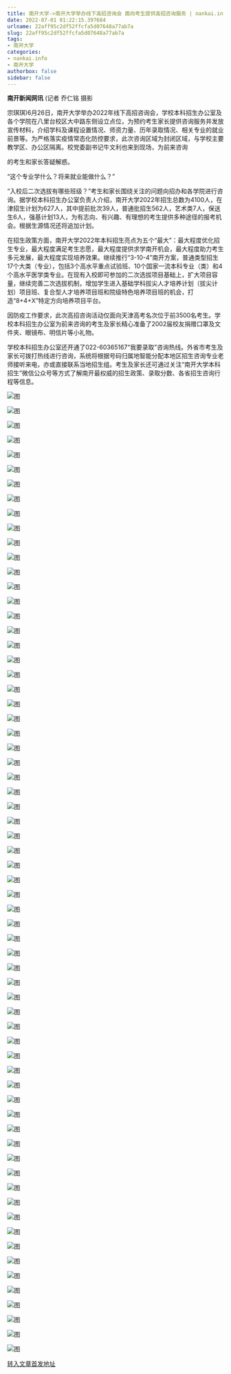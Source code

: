 ```yaml
---
title: 南开大学->南开大学举办线下高招咨询会 面向考生提供高招咨询服务 | nankai.info
date: 2022-07-01 01:22:15.397684
urlname: 22aff95c2df52ffcfa5d07648a77ab7a
slug: 22aff95c2df52ffcfa5d07648a77ab7a
tags: 
- 南开大学
categories:
- nankai.info
- 南开大学
authorbox: false
sidebar: false
---
```

**南开新闻网讯** (记者 乔仁铭 摄影

宗琪琪)6月26日，南开大学举办2022年线下高招咨询会，学校本科招生办公室及各个学院在八里台校区大中路东侧设立点位，为预约考生家长提供咨询服务并发放宣传材料，介绍学科及课程设置情况、师资力量、历年录取情况、相关专业的就业前景等。为严格落实疫情常态化防控要求，此次咨询区域为封闭区域，与学校主要教学区、办公区隔离。校党委副书记牛文利也来到现场，为前来咨询
<!--more-->
的考生和家长答疑解惑。

“这个专业学什么？将来就业能做什么？”

“入校后二次选拔有哪些班级？”考生和家长围绕关注的问题向招办和各学院进行咨询。据学校本科招生办公室负责人介绍，南开大学2022年招生总数为4100人，在津招生计划为627人，其中提前批次39人，普通批招生562人，艺术类7人，保送生6人，强基计划13人，为有志向、有兴趣、有理想的考生提供多种途径的报考机会。根据生源情况还将追加计划。

在招生政策方面，南开大学2022年本科招生亮点为五个“最大”：最大程度优化招生专业，最大程度满足考生志愿，最大程度提供求学南开机会，最大程度助力考生多元发展，最大程度实现培养效果。继续推行“3-10-4”南开方案，普通类型招生17个大类（专业），包括3个高水平重点试验班、10个国家一流本科专业（类）和4个高水平医学类专业。在现有入校即可参加的二次选拔项目基础上，扩大项目容量，继续完善二次选拔机制，增加学生进入基础学科拔尖人才培养计划（拔尖计划）项目班、复合型人才培养项目班和院级特色培养项目班的机会，打造“8+4+X”特定方向培养项目平台。

因防疫工作要求，此次高招咨询活动仅面向天津高考名次位于前3500名考生。学校本科招生办公室为前来咨询的考生及家长精心准备了2002届校友捐赠口罩及文件夹、眼镜布、明信片等小礼物。

学校本科招生办公室还开通了022-60365167“我要录取”咨询热线。外省市考生及家长可拨打热线进行咨询，系统将根据号码归属地智能分配本地区招生咨询专业老师接听来电，亦或直接联系当地招生组。考生及家长还可通过关注“南开大学本科招生”微信公众号等方式了解南开最权威的招生政策、录取分数、各省招生咨询行程等信息。

![图](http://news.nankai.edu.cn/ywsd/system/2022/06/26/g)

![图](http://news.nankai.edu.cn/ywsd/system/2022/06/26/p)

![图](http://news.nankai.edu.cn/ywsd/system/2022/06/26/j)

![图](http://news.nankai.edu.cn/ywsd/system/2022/06/26/)

![图](http://news.nankai.edu.cn/ywsd/system/2022/06/26/7)

![图](http://news.nankai.edu.cn/ywsd/system/2022/06/26/0)

![图](http://news.nankai.edu.cn/ywsd/system/2022/06/26/9)

![图](http://news.nankai.edu.cn/ywsd/system/2022/06/26/0)

![图](http://news.nankai.edu.cn/ywsd/system/2022/06/26/4)

![图](http://news.nankai.edu.cn/ywsd/system/2022/06/26/b)

![图](http://news.nankai.edu.cn/ywsd/system/2022/06/26/a)

![图](http://news.nankai.edu.cn/ywsd/system/2022/06/26/9)

![图](http://news.nankai.edu.cn/ywsd/system/2022/06/26/_)

![图](http://news.nankai.edu.cn/ywsd/system/2022/06/26/1)

![图](http://news.nankai.edu.cn/ywsd/system/2022/06/26/0)

![图](http://news.nankai.edu.cn/ywsd/system/2022/06/26/5)

![图](http://news.nankai.edu.cn/ywsd/system/2022/06/26/6)

![图](http://news.nankai.edu.cn/ywsd/system/2022/06/26/4)

![图](http://news.nankai.edu.cn/ywsd/system/2022/06/26/0)

![图](http://news.nankai.edu.cn/ywsd/system/2022/06/26/0)

![图](http://news.nankai.edu.cn/ywsd/system/2022/06/26/0)

![图](http://news.nankai.edu.cn/ywsd/system/2022/06/26/3)

![图](http://news.nankai.edu.cn/ywsd/system/2022/06/26/0)

![图](http://news.nankai.edu.cn/ywsd/system/2022/06/26/0)

![图](http://news.nankai.edu.cn/)

![图](http://news.nankai.edu.cn/ywsd/system/2022/06/26/5)

![图](http://news.nankai.edu.cn/ywsd/system/2022/06/26/6)

![图](http://news.nankai.edu.cn/ywsd/system/2022/06/26/4)

![图](http://news.nankai.edu.cn/)

![图](http://news.nankai.edu.cn/ywsd/system/2022/06/26/0)

![图](http://news.nankai.edu.cn/ywsd/system/2022/06/26/0)

![图](http://news.nankai.edu.cn/ywsd/system/2022/06/26/0)

![图](http://news.nankai.edu.cn/)

![图](http://news.nankai.edu.cn/ywsd/system/2022/06/26/3)

![图](http://news.nankai.edu.cn/ywsd/system/2022/06/26/0)

![图](http://news.nankai.edu.cn/ywsd/system/2022/06/26/0)

![图](http://news.nankai.edu.cn/)

![图](http://news.nankai.edu.cn/ywsd/system/2022/06/26/c)

![图](http://news.nankai.edu.cn/ywsd/system/2022/06/26/i)

![图](http://news.nankai.edu.cn/ywsd/system/2022/06/26/p)

![图](http://news.nankai.edu.cn/)

![图](http://news.nankai.edu.cn/ywsd/system/2022/06/26/n)

![图](http://news.nankai.edu.cn/ywsd/system/2022/06/26/c)

![图](http://news.nankai.edu.cn/ywsd/system/2022/06/26/)

![图](http://news.nankai.edu.cn/ywsd/system/2022/06/26/u)

![图](http://news.nankai.edu.cn/ywsd/system/2022/06/26/d)

![图](http://news.nankai.edu.cn/ywsd/system/2022/06/26/e)

![图](http://news.nankai.edu.cn/ywsd/system/2022/06/26/)

![图](http://news.nankai.edu.cn/ywsd/system/2022/06/26/i)

![图](http://news.nankai.edu.cn/ywsd/system/2022/06/26/a)

![图](http://news.nankai.edu.cn/ywsd/system/2022/06/26/k)

![图](http://news.nankai.edu.cn/ywsd/system/2022/06/26/n)

![图](http://news.nankai.edu.cn/ywsd/system/2022/06/26/a)

![图](http://news.nankai.edu.cn/ywsd/system/2022/06/26/n)

![图](http://news.nankai.edu.cn/ywsd/system/2022/06/26/)

![图](http://news.nankai.edu.cn/ywsd/system/2022/06/26/s)

![图](http://news.nankai.edu.cn/ywsd/system/2022/06/26/w)

![图](http://news.nankai.edu.cn/ywsd/system/2022/06/26/e)

![图](http://news.nankai.edu.cn/ywsd/system/2022/06/26/n)

![图](http://news.nankai.edu.cn/)

![图](http://news.nankai.edu.cn/)

![图](http://news.nankai.edu.cn/ywsd/system/2022/06/26/:)

![图](http://news.nankai.edu.cn/ywsd/system/2022/06/26/p)

![图](http://news.nankai.edu.cn/ywsd/system/2022/06/26/t)

![图](http://news.nankai.edu.cn/ywsd/system/2022/06/26/t)

![图](http://news.nankai.edu.cn/ywsd/system/2022/06/26/h)

[转入文章首发地址](http://news.nankai.edu.cn/ywsd/system/2022/06/26/030051848.shtml)